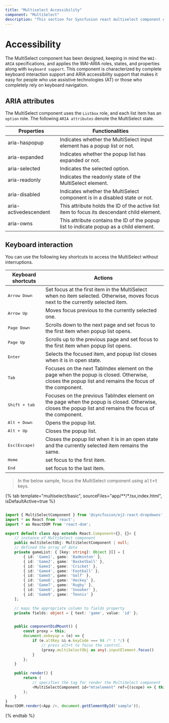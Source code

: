 ```yaml
---
title: "Multiselect Accessibility"
component: "MultiSelect"
description: "This section for Syncfusion react multiselect component explains the WAI-ARIA accessibility support."
---
```


# Accessibility

The MultiSelect component has been designed, keeping in mind the `WAI-ARIA` specifications, and applies
the WAI-ARIA roles, states, and properties along with `keyboard support`. This component is characterized
by complete keyboard interaction support and ARIA accessibility support that makes it easy for people who
use assistive technologies (AT) or those who completely rely on keyboard navigation.

## ARIA attributes

The MultiSelect component uses the `Listbox` role, and each list item has an `option` role. The following
`ARIA attributes` denote the MultiSelect state.

| **Properties** | **Functionalities** |
| --- | --- |
| aria-haspopup | Indicates whether the MultiSelect input element has a popup list or not. |
| aria-expanded | Indicates whether the popup list has expanded or not. |
| aria-selected | Indicates the selected option. |
| aria-readonly | Indicates the readonly state of the MultiSelect element. |
| aria-disabled | Indicates whether the MultiSelect component is in a disabled state or not. |
| aria-activedescendent | This attribute holds the ID of the active list item  to focus its descendant child element. |
| aria-owns | This attribute contains the ID of the popup list to indicate popup as a child element. |

## Keyboard interaction

You can use the following key shortcuts to access the MultiSelect without interruptions.

| **Keyboard shortcuts** | **Actions** |
| --- | --- |
| <kbd>Arrow Down</kbd> | Set focus at the first item in the MultiSelect when no item selected. Otherwise, moves focus next to the currently selected item. |
| <kbd>Arrow Up</kbd> | Moves focus previous to the currently selected one. |
| <kbd>Page Down</kbd> | Scrolls down to the next page and set focus to the first item when popup list opens. |
| <kbd>Page Up</kbd> | Scrolls up to the previous page and set focus to the first item when popup list opens. |
| <kbd>Enter</kbd> | Selects the focused item, and popup list closes when it is in open state. |
| <kbd>Tab</kbd> | Focuses on the next TabIndex element on the page when the popup is closed. Otherwise, closes the popup list and remains the focus of the component. |
| <kbd>Shift + tab </kbd> | Focuses on the previous TabIndex element on the page when the popup is closed. Otherwise, closes the popup list and remains the focus of the component. |
| <kbd>Alt + Down</kbd> | Opens the popup list. |
| <kbd>Alt + Up</kbd> | Closes the popup list. |
| <kbd>Esc(Escape)</kbd> | Closes the popup list when it is in an open state and the currently selected item remains the same. |
| <kbd>Home</kbd> | set focus to the first item. |
| <kbd>End</kbd> | set focus to the last item. |

> In the below sample, focus the MultiSelect component using <kbd>alt+t</kbd> keys.

{% tab template="multiselect/basic", sourceFiles="app/**/*.tsx,index.html", isDefaultActive=true %}

```typescript

import { MultiSelectComponent } from '@syncfusion/ej2-react-dropdowns';
import * as React from 'react';
import * as ReactDOM from 'react-dom';

export default class App extends React.Component<{}, {}> {
    // instance of MultiSelect component
    public multiSelectObj: MultiSelectComponent | null;
    // defined the array of data
    private gameList: { [key: string]: Object }[] = [
        { id: 'Game1', game: 'Badminton' },
        { id: 'Game2', game: 'Basketball' },
        { id: 'Game3', game: 'Cricket' },
        { id: 'Game4', game: 'Football' },
        { id: 'Game5', game: 'Golf' },
        { id: 'Game6', game: 'Hockey' },
        { id: 'Game7', game: 'Rugby' },
        { id: 'Game8', game: 'Snooker' },
        { id: 'Game9', game: 'Tennis' }
    ];

    // maps the appropriate column to fields property
    private fields: object = { text: 'game', value: 'id' };


    public componentDidMount() {
        const proxy = this;
        document.onkeyup = (e) => {
            if (e.altKey && e.keyCode === 84 /* t */) {
                // press alt+t to focus the control.
                (proxy.multiSelectObj as any).inputElement.focus()
            }
        };
    }

    public render() {
        return (
            // specifies the tag for render the MultiSelect component
            <MultiSelectComponent id="mtselement" ref={(scope) => { this.multiSelectObj  = scope; }} popupHeight='200px' fields={this.fields} dataSource={this.gameList} placeholder="Select a game" />
        );
    }
}
ReactDOM.render(<App />, document.getElementById('sample'));

```

{% endtab %}
